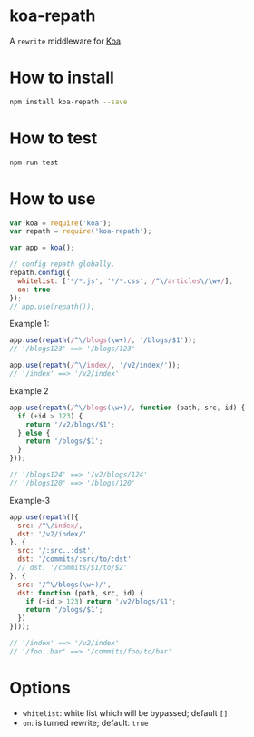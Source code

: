# koa-repath

A `rewrite` middleware for [Koa](http://koajs.com/).

# How to install

```bash
npm install koa-repath --save
```

# How to test
```bash
npm run test
```


# How to use

```javascript
var koa = require('koa');
var repath = require('koa-repath');

var app = koa();

// config repath globally.
repath.config({
  whitelist: ['*/*.js', '*/*.css', /^\/articles\/\w+/],
  on: true
});
// app.use(repath());

```


Example 1:

```javascript
app.use(repath(/^\/blogs(\w+)/, '/blogs/$1'));
// '/blogs123' ==> '/blogs/123'

app.use(repath(/^\/index/, '/v2/index/'));
// '/index' ==> '/v2/index'
```


Example 2

```javascript
app.use(repath(/^\/blogs(\w+)/, function (path, src, id) {
  if (+id > 123) {
    return '/v2/blogs/$1';
  } else {
    return '/blogs/$1';
  }
}));

// '/blogs124' ==> '/v2/blogs/124'
// '/blogs120' ==> '/blogs/120'
```

Example-3

```javascript
app.use(repath([{
  src: /^\/index/,
  dst: '/v2/index/'
}, {
  src: '/:src..:dst',
  dst: '/commits/:src/to/:dst'
  // dst: '/commits/$1/to/$2'
}, {
  src: '/^\/blogs(\w+)/',
  dst: function (path, src, id) {
    if (+id > 123) return '/v2/blogs/$1';
    return '/blogs/$1';
  })
}]));

// '/index' ==> '/v2/index'
// '/foo..bar' ==> '/commits/foo/to/bar'
```


# Options

- `whitelist`: white list which will be bypassed; default `[]`
- `on`: is turned rewrite; default: `true`



